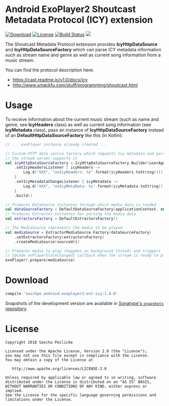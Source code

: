 # Android ExoPlayer2 Shoutcast Metadata Protocol (ICY) extension
[![Download](https://api.bintray.com/packages/saschpe/maven/android-android-exoplayer2-ext-icy/images/download.svg)](https://bintray.com/saschpe/maven/android-android-exoplayer2-ext-icy/_latestVersion)
[![License](http://img.shields.io/:license-apache-blue.svg)](http://www.apache.org/licenses/LICENSE-2.0.html)
[![Build Status](https://travis-ci.org/saschpe/android-android-exoplayer2-ext-icy.svg?branch=master)](https://travis-ci.org/saschpe/android-android-exoplayer2-ext-icy)
<a href="http://www.methodscount.com/?lib=saschpe.android%3Aandroid-exoplayer2-ext-icy%3A1.1.1"><img src="https://img.shields.io/badge/Methods and size-core: 100 | deps: 19640 | 25 KB-e91e63.svg"/></a>

The Shoutcast Metadata Protocol extension provides **IcyHttpDataSource** and 
**IcyHttpDataSourceFactory** which can parse ICY metadata information such as stream name and
genre as well as current song information from a music stream.

You can find the protocol description here:

- https://cast.readme.io/v1.0/docs/icy
- http://www.smackfu.com/stuff/programming/shoutcast.html


# Usage
To receive information about the current music stream (such as name and genre, see **IcyHeaders**
 class) as well as current song information (see **IcyMetadata** class), pass an instance of
 **IcyHttpDataSourceFactory** instead of an **DefaultHttpDataSourceFactory** like this (in Kotlin):

```kotlin
// ... exoPlayer instance already created ...

// Custom HTTP data source factory which requests Icy metadata and parses it if
// the stream server supports it
val icyHttpDataSourceFactory = IcyHttpDataSourceFactory.Builder(userAgent)
    .setIcyHeadersListener { icyHeaders ->
        Log.d("XXX", "onIcyHeaders: %s".format(icyHeaders.toString()))
    }
    .setIcyMetadataChangeListener { icyMetadata ->
        Log.d("XXX", "onIcyMetaData: %s".format(icyMetadata.toString()))
    }
    .build()

// Produces DataSource instances through which media data is loaded
val dataSourceFactory = DefaultDataSourceFactory(applicationContext, null, icyHttpDataSourceFactory)
// Produces Extractor instances for parsing the media data
val extractorsFactory = DefaultExtractorsFactory()

// The MediaSource represents the media to be played
val mediaSource = ExtractorMediaSource.Factory(dataSourceFactory)
    .setExtractorsFactory(extractorsFactory)
    .createMediaSource(sourceUri)

// Prepares media to play (happens on background thread) and triggers
// {@code onPlayerStateChanged} callback when the stream is ready to play
exoPlayer?.prepare(mediaSource)
```

# Download
```groovy
compile 'saschpe.android.exoplayer2:ext-icy:1.0.0'
```

Snapshots of the development version are available in [Sonatype's `snapshots` repository][snap].


# License

    Copyright 2018 Sascha Peilicke

    Licensed under the Apache License, Version 2.0 (the "License");
    you may not use this file except in compliance with the License.
    You may obtain a copy of the License at

       http://www.apache.org/licenses/LICENSE-2.0

    Unless required by applicable law or agreed to in writing, software
    distributed under the License is distributed on an "AS IS" BASIS,
    WITHOUT WARRANTIES OR CONDITIONS OF ANY KIND, either express or implied.
    See the License for the specific language governing permissions and
    limitations under the License.


 [snap]: https://oss.sonatype.org/content/repositories/snapshots/
